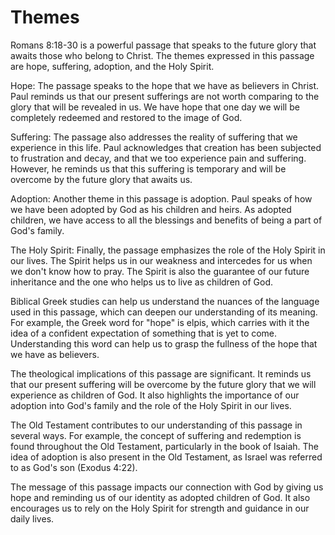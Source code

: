 # Themes

Romans 8:18-30 is a powerful passage that speaks to the future glory that awaits those who belong to Christ. The themes expressed in this passage are hope, suffering, adoption, and the Holy Spirit.

Hope: The passage speaks to the hope that we have as believers in Christ. Paul reminds us that our present sufferings are not worth comparing to the glory that will be revealed in us. We have hope that one day we will be completely redeemed and restored to the image of God.

Suffering: The passage also addresses the reality of suffering that we experience in this life. Paul acknowledges that creation has been subjected to frustration and decay, and that we too experience pain and suffering. However, he reminds us that this suffering is temporary and will be overcome by the future glory that awaits us.

Adoption: Another theme in this passage is adoption. Paul speaks of how we have been adopted by God as his children and heirs. As adopted children, we have access to all the blessings and benefits of being a part of God's family.

The Holy Spirit: Finally, the passage emphasizes the role of the Holy Spirit in our lives. The Spirit helps us in our weakness and intercedes for us when we don't know how to pray. The Spirit is also the guarantee of our future inheritance and the one who helps us to live as children of God.

Biblical Greek studies can help us understand the nuances of the language used in this passage, which can deepen our understanding of its meaning. For example, the Greek word for "hope" is elpis, which carries with it the idea of a confident expectation of something that is yet to come. Understanding this word can help us to grasp the fullness of the hope that we have as believers.

The theological implications of this passage are significant. It reminds us that our present suffering will be overcome by the future glory that we will experience as children of God. It also highlights the importance of our adoption into God's family and the role of the Holy Spirit in our lives.

The Old Testament contributes to our understanding of this passage in several ways. For example, the concept of suffering and redemption is found throughout the Old Testament, particularly in the book of Isaiah. The idea of adoption is also present in the Old Testament, as Israel was referred to as God's son (Exodus 4:22).

The message of this passage impacts our connection with God by giving us hope and reminding us of our identity as adopted children of God. It also encourages us to rely on the Holy Spirit for strength and guidance in our daily lives.
